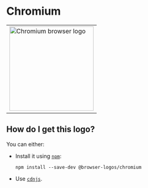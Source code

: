 # Chromium

<table>
    <tr height=230>
        <td>
            <a href="https://github.com/alrra/browser-logos/tree/fc7c454191abab2d342837c38f9b3d316a21c39f/src/chromium">
                <img width=220 src="https://raw.githubusercontent.com/alrra/browser-logos/fc7c454191abab2d342837c38f9b3d316a21c39f/src/chromium/chromium_512x512.png" alt="Chromium browser logo">
            </a>
        </td>
    </tr>
</table>

## How do I get this logo?

You can either:

* Install it using [`npm`][npm]:

  `npm install --save-dev @browser-logos/chromium`

* Use [`cdnjs`][cdnjs].

<!-- Link labels: -->

[cdnjs]: https://cdnjs.com/libraries/browser-logos
[npm]: https://www.npmjs.com/
